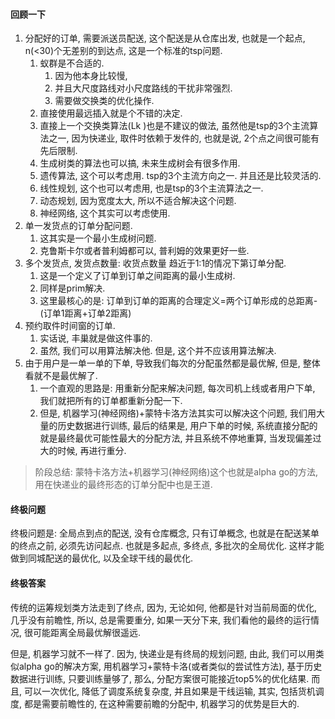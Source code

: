 #### 回顾一下

1. 分配好的订单, 需要派送员配送, 这个配送是从仓库出发, 也就是一个起点, n(<30)个无差别的到达点, 这是一个标准的tsp问题. 
   1. 蚁群是不合适的. 
      1. 因为他本身比较慢, 
      2. 并且大尺度路线对小尺度路线的干扰非常强烈. 
      3. 需要做交换类的优化操作. 
   2. 直接使用最远插入就是个不错的决定. 
   3. 直接上一个交换类算法(Lk )也是不建议的做法, 虽然他是tsp的3个主流算法之一, 因为快递业, 取件时依赖于发件的, 也就是说, 2个点之间很可能有先后限制. 
   4. 生成树类的算法也可以搞, 未来生成树会有很多作用.
   5. 遗传算法, 这个可以考虑用. tsp的3个主流方向之一. 并且还是比较灵活的.
   6. 线性规划, 这个也可以考虑用, 也是tsp的3个主流算法之一.
   7. 动态规划, 因为宽度太大, 所以不适合解决这个问题.
   8. 神经网络, 这个其实可以考虑使用. 
2. 单一发货点的订单分配问题.
   1. 这其实是一个最小生成树问题.
   2. 克鲁斯卡尔或者普利姆都可以, 普利姆的效果更好一些.
3. 多个发货点, 发货点数量: 收货点数量 趋近于1:1的情况下第订单分配.
   1. 这是一个定义了订单到订单之间距离的最小生成树.
   2. 同样是prim解决.
   3. 这里最核心的是: 订单到订单的距离的合理定义=两个订单形成的总距离- (订单1距离+订单2距离)
4. 预约取件时间窗的订单.
   1. 实话说, 丰巢就是做这件事的. 
   2. 虽然, 我们可以用算法解决他. 但是, 这个并不应该用算法解决.
5. 由于用户是一单一单的下单, 导致我们每次的分配虽然都是最优解, 但是, 整体看就不是最优解了.
   1. 一个直观的思路是: 用重新分配来解决问题, 每次司机上线或者用户下单, 我们就把所有的订单都重新分配一下. 
   2. 但是, 机器学习(神经网络)+蒙特卡洛方法其实可以解决这个问题, 我们用大量的历史数据进行训练, 最后的结果是, 用户下单的时候, 系统直接分配的就是最终最优可能性最大的分配方法, 并且系统不停地重算, 当发现偏差过大的时候, 再进行重分.



>  阶段总结: 蒙特卡洛方法+机器学习(神经网络)这个也就是alpha go的方法, 用在快递业的最终形态的订单分配中也是王道.


#### 终极问题
终极问题是: 全局点到点的配送, 没有仓库概念, 只有订单概念, 也就是在配送某单的终点之前, 必须先访问起点. 也就是多起点, 多终点, 多批次的全局优化. 这样才能做到同城配送的最优化, 以及全球干线的最优化.

#### 终极答案
传统的运筹规划类方法走到了终点, 因为, 无论如何, 他都是针对当前局面的优化, 几乎没有前瞻性, 所以, 总是需要重分, 如果一天分下来, 我们看他的最终的运行情况, 很可能距离全局最优解很遥远.

但是, 机器学习就不一样了. 因为, 快递业是有终局的规划问题, 由此, 我们可以用类似alpha go的解决方案, 用机器学习+蒙特卡洛(或者类似的尝试性方法), 基于历史数据进行训练, 只要训练量够了, 那么, 分配方案很可能接近top5%的优化结果. 而且, 可以一次优化, 降低了调度系统复杂度, 并且如果是干线运输, 其实, 包括货机调度, 都是需要前瞻性的, 在这种需要前瞻的分配中, 机器学习的优势是巨大的. 